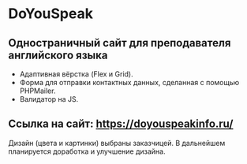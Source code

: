# DoYouSpeak
## Одностраничный сайт для преподавателя английского языка
- Адаптивная вёрстка (Flex и Grid).
- Форма для отправки контактных данных, сделанная с помощью PHPMailer.
- Валидатор на JS.
## Ссылка на сайт: https://doyouspeakinfo.ru/
Дизайн (цвета и картинки) выбраны заказчицей.
В дальнейшем планируется доработка и улучшение дизайна.

